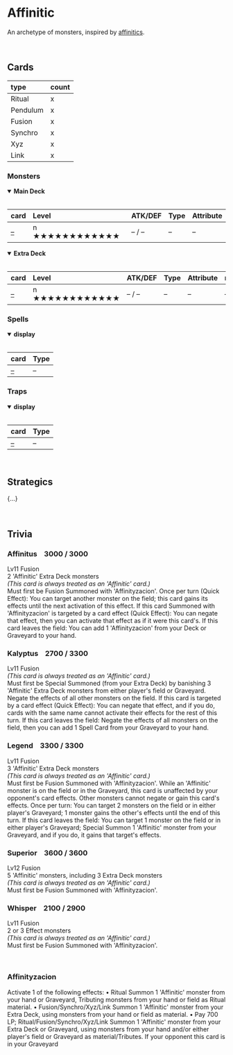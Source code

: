 # Affinitic

An archetype of monsters, inspired by [affinitics](../../affine/affinitys.md).


<br>


## Cards

| type | count |
| :--- | :---- |
| Ritual   | x |
| Pendulum | x |
| Fusion   | x |
| Synchro  | x |
| Xyz      | x |
| Link     | x |

### Monsters

<details open>
  <summary> <b> Main Deck </b> </summary> <br>

| card | Level | ATK/DEF | Type | Attribute |
| :--- | :---- | :------ | :--- | :-------- |
| [–](../cards/monsters/standard/–.md) | n ★★★★★★★★★★★★ | – / – | – | – |

</details>

<details open>
  <summary> <b> Extra Deck </b> </summary> <br>

| card | Level | ATK/DEF | Type | Attribute | material |
| :--- | :---- | :------ | :--- | :-------- | :------- |
| [–](../cards/monsters/–/–.md) | n ★★★★★★★★★★★★ | – / – | – | – | – |

</details>

### Spells

<details open>
  <summary> <b> display </b> </summary> <br>

| card | Type |
| :--- | :--- |
| [–](../cards/spells/–/–.md) | – |

</details>

### Traps

<details open>
  <summary> <b> display </b> </summary> <br>

| card | Type |
| :--- | :--- |
| [–](../cards/traps/–/–.md) | – |

</details>


<br>


## Strategics

{...}


<br>


## Trivia


### Affinitus &ensp; 3000 / 3000
Lv11 Fusion  
2 'Affinitic' Extra Deck monsters  
*(This card is always treated as an 'Affinitic' card.)*  
Must first be Fusion Summoned with 'Affinityzacion'. Once per turn (Quick Effect): You can target another monster on the field; this card gains its effects until the next activation of this effect. If this card Summoned with 'Affinityzacion' is targeted by a card effect (Quick Effect): You can negate that effect, then you can activate that effect as if it were this card's. If this card leaves the field: You can add 1 'Affinityzacion' from your Deck or Graveyard to your hand.

### Kalyptus &ensp; 2700 / 3300
Lv11 Fusion  
*(This card is always treated as an 'Affinitic' card.)*  
Must first be Special Summoned (from your Extra Deck) by banishing 3 'Affinitic' Extra Deck monsters from either player's field or Graveyard. Negate the effects of all other monsters on the field. If this card is targeted by a card effect (Quick Effect): You can negate that effect, and if you do, cards with the same name cannot activate their effects for the rest of this turn. If this card leaves the field: Negate the effects of all monsters on the field, then you can add 1 Spell Card from your Graveyard to your hand.

### Legend &ensp; 3300 / 3300
Lv11 Fusion  
3 'Affinitic' Extra Deck monsters  
*(This card is always treated as an 'Affinitic' card.)*  
Must first be Fusion Summoned with 'Affinityzacion'. While an 'Affinitic' monster is on the field or in the Graveyard, this card is unaffected by your opponent's card effects. Other monsters cannot negate or gain this card's effects. Once per turn: You can target 2 monsters on the field or in either player's Graveyard; 1 monster gains the other's effects until the end of this turn. If this card leaves the field: You can target 1 monster on the field or in either player's Graveyard; Special Summon 1 'Affinitic' monster from your Graveyard, and if you do, it gains that target's effects.

### Superior &ensp; 3600 / 3600
Lv12 Fusion  
5 'Affinitic' monsters, including 3 Extra Deck monsters  
*(This card is always treated as an 'Affinitic' card.)*  
Must first be Fusion Summoned with 'Affinityzacion'. 

### Whisper &ensp; 2100 / 2900
Lv11 Fusion  
2 or 3 Effect monsters  
*(This card is always treated as an 'Affinitic' card.)*  
Must first be Fusion Summoned with 'Affinityzacion'. 

<br>

### Affinityzacion
Activate 1 of the following effects:
• Ritual Summon 1 'Affinitic' monster from your hand or Graveyard, Tributing monsters from your hand or field as Ritual material.
• Fusion/Synchro/Xyz/Link Summon 1 'Affinitic' monster from your Extra Deck, using monsters from your hand or field as material.
• Pay 700 LP; Ritual/Fusion/Synchro/Xyz/Link Summon 1 'Affinitic' monster from your Extra Deck or Graveyard, using monsters from your hand and/or either player's field or Graveyard as material/Tributes.
If your opponent  this card is in your Graveyard
